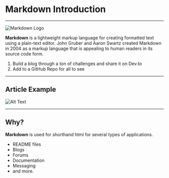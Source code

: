 # Markdown Introduction
--- 

![Markdown Logo](https://dev-to-uploads.s3.amazonaws.com/i/snq5gst9tw245shyavk2.png)

**Markdown** is a lightweight markup language for creating formatted text using a plain-text editor. John Gruber and Aaron Swartz created Markdown in 2004 as a markup language that is appealing to human readers in its source code form.

1. Build a blog through a ton of challenges and share it on Dev.to
2. Add to a GitHub Repo for all to see

--- 

## Article Example
![Alt Text](https://dev-to-uploads.s3.amazonaws.com/i/6757u8ykffph567rzekm.gif) 

---

## Why?

**Markdown** is used for shorthand html for several types of applications.

- README files
- Blogs
- Forums
- Documentation
- Messaging
- and more.
